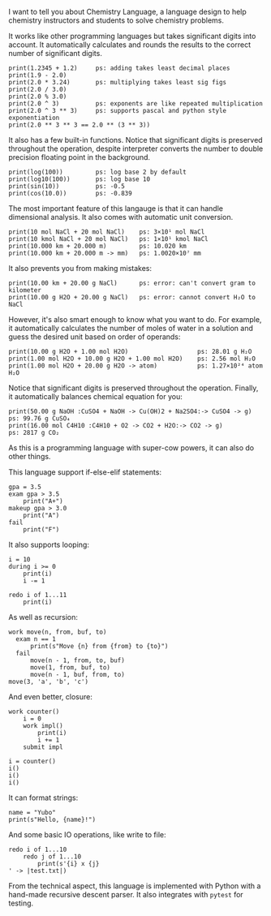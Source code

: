 I want to tell you about Chemistry Language, a language design to help chemistry instructors and students to solve chemistry problems.

It works like other programming languages but takes significant digits into account. It automatically calculates and rounds the results to the correct number of significant digits.

```ch
print(1.2345 + 1.2)     ps: adding takes least decimal places
print(1.9 - 2.0)
print(2.0 * 3.24)       ps: multiplying takes least sig figs
print(2.0 / 3.0)
print(2.0 % 3.0)
print(2.0 ^ 3)          ps: exponents are like repeated multiplication
print(2.0 ^ 3 ** 3)     ps: supports pascal and python style exponentiation
print(2.0 ** 3 ** 3 == 2.0 ** (3 ** 3))
```

It also has a few built-in functions. Notice that significant digits is preserved throughout the operation, despite interpreter converts the number to double precision floating point in the background.

```ch
print(log(100))         ps: log base 2 by default
print(log10(100))       ps: log base 10
print(sin(10))          ps: -0.5
print(cos(10.0))        ps: -0.839
```

The most important feature of this langauge is that it can handle dimensional analysis. It also comes with automatic
unit conversion.

```ch
print(10 mol NaCl + 20 mol NaCl)    ps: 3×10¹ mol NaCl
print(10 kmol NaCl + 20 mol NaCl)   ps: 1×10¹ kmol NaCl
print(10.000 km + 20.000 m)         ps: 10.020 km
print(10.000 km + 20.000 m -> mm)   ps: 1.0020×10⁷ mm
```

It also prevents you from making mistakes:

```ch
print(10.00 km + 20.00 g NaCl)      ps: error: can't convert gram to kilometer
print(10.00 g H2O + 20.00 g NaCl)   ps: error: cannot convert H₂O to NaCl
```

However, it's also smart enough to know what you want to do. For example, it automatically
calculates the number of moles of water in a solution and guess the desired unit based on
order of operands:

```ch
print(10.00 g H2O + 1.00 mol H2O)                   ps: 28.01 g H₂O
print(1.00 mol H2O + 10.00 g H2O + 1.00 mol H2O)    ps: 2.56 mol H₂O
print(1.00 mol H2O + 20.00 g H2O -> atom)           ps: 1.27×10²⁴ atom H₂O
```

Notice that significant digits is preserved throughout the operation. Finally, it automatically balances chemical equation for you:

```ch
print(50.00 g NaOH :CuSO4 + NaOH -> Cu(OH)2 + Na2SO4:-> CuSO4 -> g)     ps: 99.76 g CuSO₄
print(16.00 mol C4H10 :C4H10 + O2 -> CO2 + H2O:-> CO2 -> g)             ps: 2817 g CO₂
```

As this is a programming language with super-cow powers, it can also do other things.

This language support if-else-elif statements:

```ch
gpa = 3.5
exam gpa > 3.5 
    print("A+") 
makeup gpa > 3.0 
    print("A") 
fail 
    print("F")
```

It also supports looping:

```ch
i = 10
during i >= 0
    print(i)
    i -= 1

redo i of 1...11
    print(i)
```

As well as recursion:

```ch
work move(n, from, buf, to)
  exam n == 1
      print(s"Move {n} from {from} to {to}")
  fail
      move(n - 1, from, to, buf)
      move(1, from, buf, to)
      move(n - 1, buf, from, to)
move(3, 'a', 'b', 'c')
```

And even better, closure:

```ch
work counter()
    i = 0
    work impl()
        print(i)
        i += 1
    submit impl

i = counter()
i()
i()
i()
```

It can format strings:

```ch
name = "Yubo"
print(s"Hello, {name}!")
```

And some basic IO operations, like write to file:

```ch
redo i of 1...10
    redo j of 1...10
        print(s'{i} x {j}
' -> |test.txt|)
```

From the technical aspect, this language is implemented with Python with a hand-made recursive descent parser. It also integrates with `pytest` for testing.